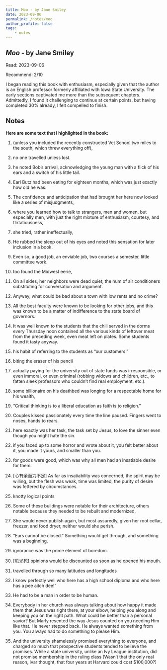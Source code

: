 ```yaml
---
title: Moo - by Jane Smiley
date: 2023-09-06
permalink: /notes/moo
author_profile: false
tags:
    - notes
---
```


## *Moo* - by Jane Smiley

Read: 2023-09-06

Recommend: 2/10

I began reading this book with enthusiasm, especially given that the author is an English professor formerly affiliated with Iowa State University. The early sections captivated me more than the subsequent chapters. Admittedly, I found it challenging to continue at certain points, but having completed 30% already, I felt compelled to finish.

## Notes

**Here are some text that I highlighted in the book:** 

1. (unless you included the recently constructed Vet School two miles to the south, which threw everything off),

1. no one travelled unless lost.

1. he noted Bob’s arrival, acknowledging the young man with a flick of his ears and a switch of his little tail.

1. Earl Butz had been eating for eighteen months, which was just exactly how old he was.

1. The confidence and anticipation that had brought her here now looked like a series of misjudgments,

1. where you learned how to talk to strangers, men and women, but especially men, with just the right mixture of enthusiasm, courtesy, and flirtatiousness,

1. she tried, rather ineffectually,

1. He rubbed the sleep out of his eyes and noted this sensation for later inclusion in a book.

1. Even so, a good job, an enviable job, two courses a semester, little committee work. 

1. too found the Midwest eerie,

1. On all sides, her neighbors were dead quiet, the hum of air conditioners substituting for conversation and argument.

1. Anyway, what could be bad about a town with low rents and no crime?

1. All the best faculty were known to be looking for other jobs, and this was known to be a matter of indifference to the state board of governors.

1. It was well known to the students that the chili served in the dorms every Thursday noon contained all the various kinds of leftover meat from the preceding week, even meat left on plates. Some students found it tasty anyway.

1. his habit of referring to the students as “our customers.”

1. biting the eraser of his pencil

1. actually paying for the university out of state funds was irresponsible, or even immoral, or even criminal (robbing widows and children, etc., to fatten sleek professors who couldn’t find real employment, etc.).

1. some billionaire on his deathbed was longing for a respectable home for his wealth,

1. “Critical thinking is to a liberal education as faith is to religion.”

1. Couples kissed passionately every time the line paused. Fingers went to noses, hands to rears.

1. here exactly was her task, the task set by Jesus, to love the sinner even though you might hate the sin.

1. if you faced up to some horror and wrote about it, you felt better about it, you made it yours, and smaller than you.

1. for goods were good, which was why all men had an insatiable desire for them.

1. [心有余而力不足] As far as insatiability was concerned, the spirit may be willing, but the flesh was weak, time was limited, the purity of desire was fettered by circumstances.

1. knotty logical points

1. Some of these buildings were notable for their architecture, others notable because they needed to be rebuilt and modernized,

1. She would never publish again, but most assuredly, given her root cellar, freezer, and food dryer, neither would she perish.

1. “Ears cannot be closed.” Something would get through, and something was a beginning.

1. ignorance was the prime element of boredom.

1. [见光死] opinions would be discounted as soon as he opened his mouth.

1. travelled through so many latitudes and longitudes

1. I know perfectly well who here has a high school diploma and who here has a pee aitch dee!”

1. He had to be a man in order to be human.

1. Everybody in her church was always talking about how happy it made them that Jesus was right there, at your elbow, helping you along and keeping you on the right path. What could be better than a personal savior? But Marly resented the way Jesus counted on you needing Him like that. He never stepped back. He always wanted something from you. You always had to do something to please Him. 

1. And the university shamelessly promised everything to everyone, and charged so much that prospective students tended to believe the promises. While a state university, unlike an Ivy League institution, did not promise membership in the ruling class (Wasn’t that the only real reason, Ivar thought, that four years at Harvard could cost $100,000?)

